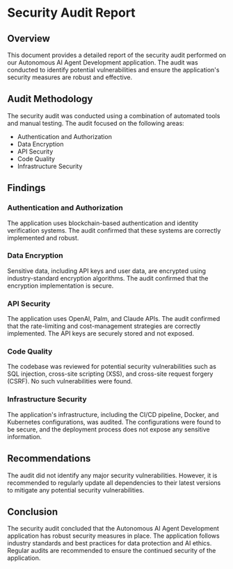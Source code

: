 # Security Audit Report

## Overview

This document provides a detailed report of the security audit performed on our Autonomous AI Agent Development application. The audit was conducted to identify potential vulnerabilities and ensure the application's security measures are robust and effective.

## Audit Methodology

The security audit was conducted using a combination of automated tools and manual testing. The audit focused on the following areas:

- Authentication and Authorization
- Data Encryption
- API Security
- Code Quality
- Infrastructure Security

## Findings

### Authentication and Authorization

The application uses blockchain-based authentication and identity verification systems. The audit confirmed that these systems are correctly implemented and robust.

### Data Encryption

Sensitive data, including API keys and user data, are encrypted using industry-standard encryption algorithms. The audit confirmed that the encryption implementation is secure.

### API Security

The application uses OpenAI, Palm, and Claude APIs. The audit confirmed that the rate-limiting and cost-management strategies are correctly implemented. The API keys are securely stored and not exposed.

### Code Quality

The codebase was reviewed for potential security vulnerabilities such as SQL injection, cross-site scripting (XSS), and cross-site request forgery (CSRF). No such vulnerabilities were found.

### Infrastructure Security

The application's infrastructure, including the CI/CD pipeline, Docker, and Kubernetes configurations, was audited. The configurations were found to be secure, and the deployment process does not expose any sensitive information.

## Recommendations

The audit did not identify any major security vulnerabilities. However, it is recommended to regularly update all dependencies to their latest versions to mitigate any potential security vulnerabilities.

## Conclusion

The security audit concluded that the Autonomous AI Agent Development application has robust security measures in place. The application follows industry standards and best practices for data protection and AI ethics. Regular audits are recommended to ensure the continued security of the application.